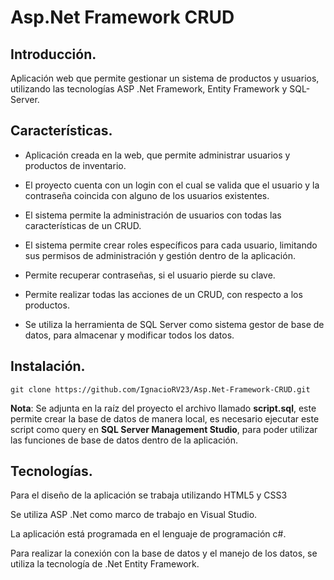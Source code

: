 # Asp.Net Framework CRUD

## Introducción.
Aplicación web que permite gestionar un sistema de productos y usuarios, utilizando las tecnologías ASP .Net Framework, Entity Framework y SQL-Server.

## Características.
- Aplicación creada en la web, que permite administrar usuarios y productos de inventario.

- El proyecto cuenta con un login con el cual se valida que el usuario y la contraseña coincida con alguno de los usuarios existentes.

- El sistema permite la administración de usuarios con todas las características de un CRUD.

- El sistema permite crear roles específicos para cada usuario, limitando sus permisos de administración y gestión dentro de la aplicación.

- Permite recuperar contraseñas, si el usuario pierde su clave.

- Permite realizar todas las acciones de un CRUD, con respecto a los productos.

- Se utiliza la herramienta de SQL Server como sistema gestor de base de datos, para almacenar y modificar todos los datos.

## Instalación.
`git clone https://github.com/IgnacioRV23/Asp.Net-Framework-CRUD.git`

**Nota**: Se adjunta en la raíz del proyecto el archivo llamado **script.sql**, este permite crear la base de datos de manera local, es necesario ejecutar este script como query en **SQL Server Management Studio**, para poder utilizar las funciones de base de datos dentro de la aplicación.

## Tecnologías.
Para el diseño de la aplicación se trabaja utilizando HTML5 y CSS3

Se utiliza ASP .Net como marco de trabajo en Visual Studio.

La aplicación está programada en el lenguaje de programación c#.

Para realizar la conexión con la base de datos y el manejo de los datos, se utiliza la tecnología de .Net Entity Framework.

